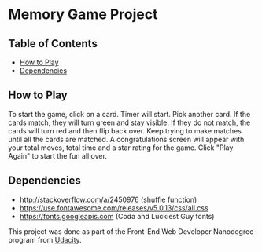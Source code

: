 # Memory Game Project

## Table of Contents

* [How to Play](#How-to-Play)
* [Dependencies](#Dependencies)

## How to Play

To start the game, click on a card. Timer will start. Pick another card. If the cards match, they will turn green and stay visible. If they do not match, the cards will turn red and then flip back over. Keep trying to make matches until all the cards are matched. A congratulations screen will appear with your total moves, total time and a star rating for the game. Click "Play Again" to start the fun all over.

## Dependencies

- http://stackoverflow.com/a/2450976 (shuffle function)
- https://use.fontawesome.com/releases/v5.0.13/css/all.css
- https://fonts.googleapis.com (Coda and Luckiest Guy fonts)

This project was done as part of the Front-End Web Developer Nanodegree program from [Udacity](https://www.udacity.com/).
